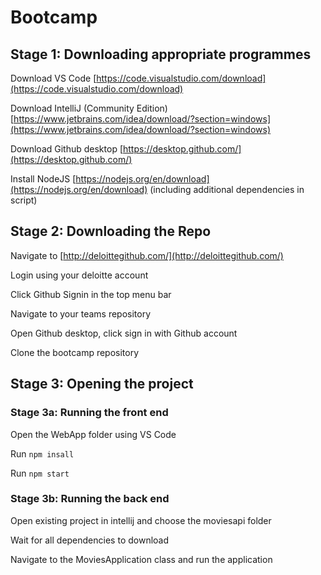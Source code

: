 # Bootcamp


## Stage 1: Downloading appropriate programmes

Download VS Code [https://code.visualstudio.com/download](https://code.visualstudio.com/download)

Download IntelliJ (Community Edition) [https://www.jetbrains.com/idea/download/?section=windows](https://www.jetbrains.com/idea/download/?section=windows)

Download Github desktop [https://desktop.github.com/](https://desktop.github.com/)

Install NodeJS [https://nodejs.org/en/download](https://nodejs.org/en/download) (including additional dependencies in script)

## Stage 2: Downloading the Repo

Navigate to [http://deloittegithub.com/](http://deloittegithub.com/) 

Login using your deloitte account

Click Github Signin in the top menu bar

Navigate to your teams repository 

Open Github desktop, click sign in with Github account 

Clone the bootcamp repository

## Stage 3: Opening the project

### Stage 3a: Running the front end

Open the WebApp folder using VS Code

Run `npm insall`

Run `npm start`

### Stage 3b: Running the back end

Open existing project in intellij and choose the moviesapi folder

Wait for all dependencies to download

Navigate to the MoviesApplication class and run the application
